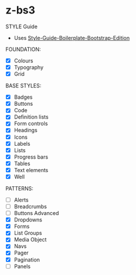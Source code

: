# z-bs3

STYLE Guide

- Uses [Style-Guide-Boilerplate-Bootstrap-Edition](https://github.com/kemie/Style-Guide-Boilerplate-Bootstrap-Edition)

FOUNDATION:
- [x] Colours
- [x] Typography
- [x] Grid

BASE STYLES:
- [x] Badges
- [x] Buttons
- [x] Code
- [x] Definition lists
- [x] Form controls  
- [x] Headings
- [x] Icons
- [x] Labels
- [x] Lists   
- [x] Progress bars
- [x] Tables
- [x] Text elements
- [x] Well

PATTERNS:
- [ ] Alerts
- [ ] Breadcrumbs
- [ ] Buttons Advanced
- [x] Dropdowns
- [x] Forms
- [x] List Groups
- [x] Media Object
- [x] Navs
- [x] Pager
- [x] Pagination
- [ ] Panels
